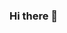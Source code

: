 ### Hi there 👋

<!--
**Sara-Hasan/Sara-Hasan** is a ✨ _special_ ✨ repository because its `README.md` (this file) appears on your GitHub profile.

Here are some ideas to get you started:

![Github stats](https://github-readme-stats.vercel.app/api?username=Sara-Hasan)

![ReadMe Card](https://github-readme-stats.vercel.app/api/pin/?username=YourUsername&repo=https://github.com/Sara-Hasan/Portfolio)
![ReadMe Card](https://github-readme-stats.vercel.app/api/pin/?username=YourUsername&repo=https://github.com/Sara-Hasan/Quiz)
![ReadMe Card](https://github-readme-stats.vercel.app/api/pin/?username=YourUsername&repo=https://github.com/Sara-Hasan/YourTouch-Wordpress)
![ReadMe Card](https://github-readme-stats.vercel.app/api/pin/?username=YourUsername&repo=https://github.com/Sara-Hasan/e-commerce-Coza)


-->
